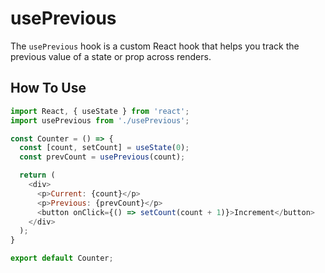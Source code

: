 # usePrevious

The `usePrevious` hook is a custom React hook that helps you track the previous value of a state or prop across renders.

## How To Use

```js
import React, { useState } from 'react';
import usePrevious from './usePrevious';

const Counter = () => {
  const [count, setCount] = useState(0);
  const prevCount = usePrevious(count);

  return (
    <div>
      <p>Current: {count}</p>
      <p>Previous: {prevCount}</p>
      <button onClick={() => setCount(count + 1)}>Increment</button>
    </div>
  );
}

export default Counter;
```
